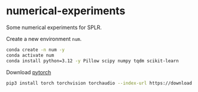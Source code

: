 # numerical-experiments

Some numerical experiments for SPLR.

Create a new environment `num`.

```bash
conda create -n num -y
conda activate num
conda install python=3.12 -y Pillow scipy numpy tqdm scikit-learn
```

Download [pytorch](https://pytorch.org/)

```bash
pip3 install torch torchvision torchaudio --index-url https://download.pytorch.org/whl/cpu
```
